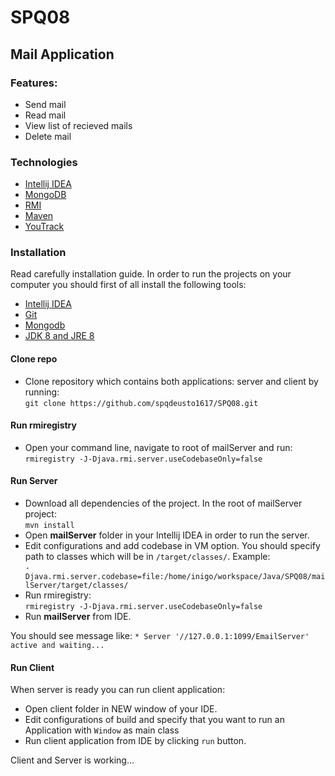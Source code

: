 # SPQ08

## Mail Application

### Features:
- Send mail
- Read mail
- View list of recieved mails
- Delete mail

### Technologies 

- [Intellij IDEA](https://www.jetbrains.com/idea/)
- [MongoDB](https://www.mongodb.com/)
- [RMI](http://docs.oracle.com/javase/7/docs/technotes/guides/rmi/hello/hello-world.html)
- [Maven](https://maven.apache.org/)
- [YouTrack](https://www.jetbrains.com/youtrack/)


### Installation

Read carefully installation guide. In order to run the projects on your computer you should first of all install the following tools:
- [Intellij IDEA](https://www.jetbrains.com/idea/)
- [Git](https://www.atlassian.com/git/tutorials/install-git)
- [Mongodb](https://docs.mongodb.com/manual/installation/)
- [JDK 8 and JRE 8](https://docs.oracle.com/javase/8/docs/technotes/guides/install/install_overview.html)


#### Clone repo

- Clone repository which contains both applications: server and client by running: <br />
`git clone https://github.com/spqdeusto1617/SPQ08.git`

#### Run rmiregistry

- Open your command line, navigate to root of mailServer and run: <br />
`rmiregistry -J-Djava.rmi.server.useCodebaseOnly=false`

#### Run Server


- Download all dependencies of the project. In the root of mailServer project: <br />
 `mvn install`
- Open **mailServer** folder in your Intellij IDEA in order to run the server. 
- Edit configurations and add codebase in VM option. You should specify path to classes which will be in `/target/classes/`. Example: <br />`-Djava.rmi.server.codebase=file:/home/inigo/workspace/Java/SPQ08/mailServer/target/classes/`
- Run rmiregistry: <br />`rmiregistry -J-Djava.rmi.server.useCodebaseOnly=false`
- Run **mailServer** from IDE.

You should see message like: 
`* Server '//127.0.0.1:1099/EmailServer' active and waiting...`

#### Run Client

When server is ready you can run client application:
- Open client folder in NEW window of your IDE.
- Edit configurations of build and specify that you want to run an Application with `Window` as main class
- Run client application from IDE by clicking `run` button.

Client and Server is working...

